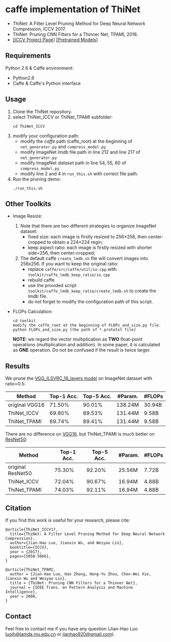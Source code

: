 # caffe implementation of ThiNet
* ThiNet: A Filter Level Pruning Method for Deep Neural Network Compression, ICCV 2017.
* ThiNet: Pruning CNN Filters for a Thinner Net, TPAMI, 2018.
* [[ICCV Project Page]](http://lamda.nju.edu.cn/luojh/project/ThiNet_ICCV17/ThiNet_ICCV17.html)   [[Pretrained Models]](https://github.com/Roll920/ThiNet)

## Requirements 
Python 2.6 & Caffe environment:
* Python2.6
* Caffe & Caffe's Python interface

## Usage
1. Clone the ThiNet repository.
2. select ThiNet_ICCV or ThiNet_TPAMI subfolder:
   ```
   cd ThiNet_ICCV
   ```
3. modify your configuration path:
   + modify the *caffe*  path (caffe_root) at the beginning of `net_generator.py` and `compress_model.py`
   + modify ImageNet *lmdb* file path in line 212 and line 217 of `net_generator.py`
   + modify ImageNet *dataset* path in line 54, 55, 60 of `compress_model.py`
   + modify line 2 and 4 in `run_this.sh` with correct file path.
4. Run the pruning demo:
   ```
   ./run_this.sh
   ```

## Other Toolkits
* Image Resize:
  1. Note that there are two different strategies to organize ImageNet dataset:
     + fixed size: each image is firstly resized to 256×256, then center-cropped to obtain a 224×224 regin;
     + keep aspect ratio: each image is firstly resized with shorter side=256, then center-cropped;
  2. The default caffe `create_lmdb.sh` file will convert images into 256x256. If you want to keep the original ratio: 
     + replace `caffe/src/caffe/util/io.cpp` with `toolkit/caffe_lmdb_keep_ratio/io.cpp` 
     + rebuild caffe
     + use the provided script `toolkit/caffe_lmdb_keep_ratio/create_lmdb.sh` to create the lmdb file. 
     + do not forget to modify the configuration path of this script.

* FLOPs Calculation:
  ```
  cd toolkit
  modify the caffe_root at the beginning of FLOPs_and_size.py file.
  python FLOPs_and_size.py [the path of *.prototxt file]
  ```
  **NOTE:** we regard the vector multiplication as **TWO** float-point operations (multiplication and addition). In some paper,  it is calculated as **ONE** operation. Do not be confused if the result is twice larger.

## Results
We prune the [VGG_ILSVRC_16_layers model](https://gist.github.com/ksimonyan/211839e770f7b538e2d8) on ImageNet dataset with ratio=0.5:

| Method  | Top-1 Acc.  | Top-5 Acc.  | #Param.   | #FLOPs  |
| ------------- | ------------- | ------------- |  ------------- |  ------------- | 
| original VGG16  | 71.50%  | 90.01%  | 138.24M  | 30.94B  |
|  ThiNet_ICCV |  69.80%  | 89.53%  | 131.44M  | 9.58B  |
| ThiNet_TPAMI | 69.74% | 89.41% | 131.44M | 9.58B |

There are no difference on [VGG16](https://gist.github.com/ksimonyan/211839e770f7b538e2d8), but ThiNet_TPAMI is much better on [ResNet50](https://github.com/KaimingHe/deep-residual-networks):

| Method  | Top-1 Acc.  | Top-5 Acc.  | #Param.   | #FLOPs  |
| ------------- | ------------- | ------------- |  ------------- |  ------------- | 
| original ResNet50  | 75.30%  | 92.20%  | 25.56M  | 7.72B  |
|  ThiNet_ICCV |  72.04%  | 90.67%  | 16.94M | 4.88B |
| ThiNet_TPAMI | 74.03% | 92.11% | 16.94M | 4.88B |

## Citation
If you find this work is useful for your research, please cite:
```
@article{ThiNet_ICCV17,
  title={ThiNet: A Filter Level Pruning Method for Deep Neural Network Compression},
  author={Jian-Hao Luo, Jianxin Wu, and Weiyao Lin},
  booktitle={ICCV},
  year = {2017},
  pages={5058-5066},
}
```
```
@article{ThiNet_TPAMI,
  author = {Jian-Hao Luo, Hao Zhang, Hong-Yu Zhou, Chen-Wei Xie, Jianxin Wu and Weiyao Lin},
  title = {ThiNet: Pruning CNN Filters for a Thinner Net},
  journal = {IEEE Trans. on Pattern Analysis and Machine Intelligence},
  year = 2008,
}
```

## Contact
Feel free to contact me if you have any question (Jian-Hao Luo luojh@lamda.nju.edu.cn or jianhao920@gmail.com).

